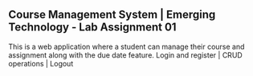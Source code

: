 ## Course Management System  |  Emerging Technology - Lab Assignment 01 


This is a web application where a student can manage their course and assignment along with the due date feature.
Login and register | CRUD operations | Logout
 
